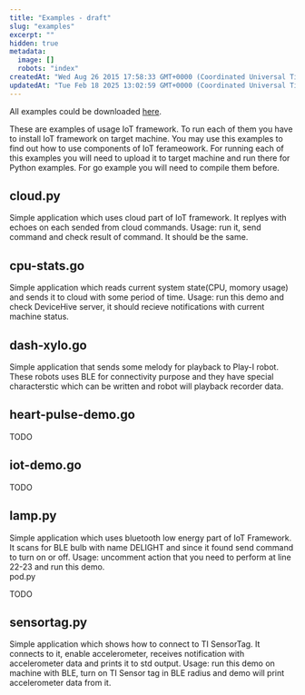 ```yaml
---
title: "Examples - draft"
slug: "examples"
excerpt: ""
hidden: true
metadata: 
  image: []
  robots: "index"
createdAt: "Wed Aug 26 2015 17:58:33 GMT+0000 (Coordinated Universal Time)"
updatedAt: "Tue Feb 18 2025 13:02:59 GMT+0000 (Coordinated Universal Time)"
---
```

All examples could be downloaded [here](https://github.com/devicehive/IoT-framework/tree/master/examples).

These are examples of usage IoT framework. To run each of them you have to install IoT framework on target machine. You may use this examples to find out how to use components of IoT ferameowork. For running each of this examples you will need to upload it to target machine and run there for Python examples. For go example you will need to compile them before.

## cloud.py

Simple application which uses cloud part of IoT framework. It replyes with echoes on each sended from cloud commands. Usage: run it, send command and check result of command. It should be the same.

## cpu-stats.go

Simple application which reads current system state(CPU, momory usage) and sends it to cloud with some period of time. Usage: run this demo and check DeviceHive server, it should recieve notifications with current machine status.

## dash-xylo.go

Simple application that sends some melody for playback to Play-I robot. These robots uses BLE for connectivity purpose and they have special characterstic which can be written and robot will playback recorder data.

## heart-pulse-demo.go

TODO

## iot-demo.go

TODO

## lamp.py

Simple application which uses bluetooth low energy part of IoT Framework. It scans for BLE bulb with name DELIGHT and since it found send command to turn on or off. Usage: uncomment action that you need to perform at line 22-23 and run this demo.  
pod.py

TODO

## sensortag.py

Simple application which shows how to connect to TI SensorTag. It connects to it, enable accelerometer, receives notification with accelerometer data and prints it to std output. Usage: run this demo on machine with BLE, turn on TI Sensor tag in BLE radius and demo will print accelerometer data from it.
